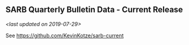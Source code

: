 
<!-- README.md is generated from README.Rmd. Please edit that file -->

## SARB Quarterly Bulletin Data - Current Release

*\<last updated on 2019-07-29\>*

See <https://github.com/KevinKotze/sarb-current>

